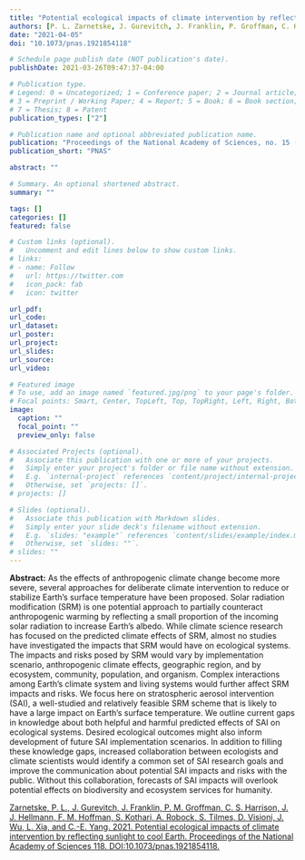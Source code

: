 ```yaml
---
title: "Potential ecological impacts of climate intervention by reflecting sunlight to cool Earth"
authors: [P. L. Zarnetske, J. Gurevitch, J. Franklin, P. Groffman, C. Harrison, J. Hellmann, F. Hoffman, S. Kothari, A. Robock, S. Tilmes, J. Wu, D. Visioni, L. Xia, C-E. Yang]
date: "2021-04-05"
doi: "10.1073/pnas.1921854118"

# Schedule page publish date (NOT publication's date).
publishDate: 2021-03-26T09:47:37-04:00

# Publication type.
# Legend: 0 = Uncategorized; 1 = Conference paper; 2 = Journal article;
# 3 = Preprint / Working Paper; 4 = Report; 5 = Book; 6 = Book section;
# 7 = Thesis; 8 = Patent
publication_types: ["2"]

# Publication name and optional abbreviated publication name.
publication: "Proceedings of the National Academy of Sciences, no. 15 (April 13, 2021)"
publication_short: "PNAS"

abstract: ""

# Summary. An optional shortened abstract.
summary: ""

tags: []
categories: []
featured: false

# Custom links (optional).
#   Uncomment and edit lines below to show custom links.
# links:
# - name: Follow
#   url: https://twitter.com
#   icon_pack: fab
#   icon: twitter

url_pdf:
url_code:
url_dataset:
url_poster:
url_project:
url_slides:
url_source:
url_video:

# Featured image
# To use, add an image named `featured.jpg/png` to your page's folder. 
# Focal points: Smart, Center, TopLeft, Top, TopRight, Left, Right, BottomLeft, Bottom, BottomRight.
image:
  caption: ""
  focal_point: ""
  preview_only: false

# Associated Projects (optional).
#   Associate this publication with one or more of your projects.
#   Simply enter your project's folder or file name without extension.
#   E.g. `internal-project` references `content/project/internal-project/index.md`.
#   Otherwise, set `projects: []`.
# projects: []

# Slides (optional).
#   Associate this publication with Markdown slides.
#   Simply enter your slide deck's filename without extension.
#   E.g. `slides: "example"` references `content/slides/example/index.md`.
#   Otherwise, set `slides: ""`.
# slides: ""
---
```

<script type="text/javascript" src="https://d1bxh8uas1mnw7.cloudfront.net/assets/embed.js"></script>
<div class="altmetric-embed" data-badge-type="donut" data-altmetric-id="103339949">
</div>

**Abstract:** As the effects of anthropogenic climate change become more severe, several approaches for deliberate climate intervention to reduce or stabilize Earth’s surface temperature have been proposed. Solar radiation modification (SRM) is one potential approach to partially counteract anthropogenic warming by reflecting a small proportion of the incoming solar radiation to increase Earth’s albedo. While climate science research has focused on the predicted climate effects of SRM, almost no studies have investigated the impacts that SRM would have on ecological systems. The impacts and risks posed by SRM would vary by implementation scenario, anthropogenic climate effects, geographic region, and by ecosystem, community, population, and organism. <!--more--> Complex interactions among Earth’s climate system and living systems would further affect SRM impacts and risks. We focus here on stratospheric aerosol intervention (SAI), a well-studied and relatively feasible SRM scheme that is likely to have a large impact on Earth’s surface temperature. We outline current gaps in knowledge about both helpful and harmful predicted effects of SAI on ecological systems. Desired ecological outcomes might also inform development of future SAI implementation scenarios. In addition to filling these knowledge gaps, increased collaboration between ecologists and climate scientists would identify a common set of SAI research goals and improve the communication about potential SAI impacts and risks with the public. Without this collaboration, forecasts of SAI impacts will overlook potential effects on biodiversity and ecosystem services for humanity.

[Zarnetske, P. L., J. Gurevitch, J. Franklin, P. M. Groffman, C. S. Harrison, J. J. Hellmann, F. M. Hoffman, S. Kothari, A. Robock, S. Tilmes, D. Visioni, J. Wu, L. Xia, and C.-E. Yang. 2021. Potential ecological impacts of climate intervention by reflecting sunlight to cool Earth. Proceedings of the National Academy of Sciences 118. DOI:10.1073/pnas.1921854118.](https://www.pnas.org/content/118/15/e1921854118)

